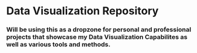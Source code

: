 # Data Visualization Repository
### Will be using this as a dropzone for personal and professional projects that showcase my Data Visualization Capabilites as well as various tools and methods.
